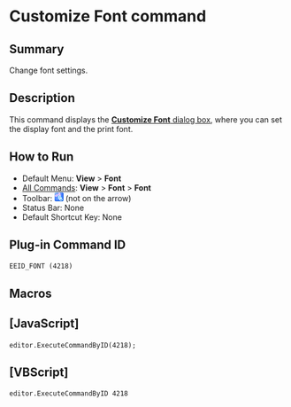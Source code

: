 # Customize Font command

## Summary

Change font settings.

## Description

This command displays the [**Customize Font** dialog box](../../dlg/properties/font/index),
where you can set the display font and the print font.

## How to Run

- Default Menu: **View** \> **Font**
- [All Commands](../tools/all_commands): **View** >
**Font** \> **Font**
- Toolbar: ![](../../images/fontpopup.png) (not
on the arrow)
- Status Bar: None
- Default Shortcut Key: None

## Plug-in Command ID

```
EEID_FONT (4218)
```

## Macros

## \[JavaScript\]

```
editor.ExecuteCommandByID(4218);
```

## \[VBScript\]

```
editor.ExecuteCommandByID 4218
```
